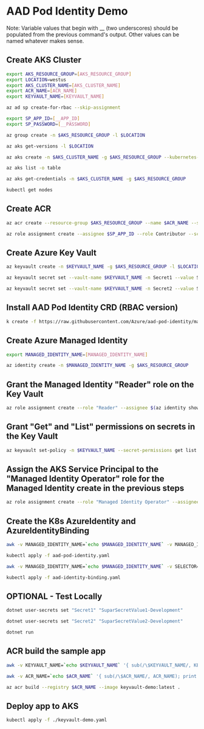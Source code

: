 # AAD Pod Identity Demo

Note: Variable values that begin with __ (two underscores) should be populated from the previous command's output. Other values can be named whatever makes sense.

## Create AKS Cluster

```sh
export AKS_RESOURCE_GROUP=[AKS_RESOURCE_GROUP]
export LOCATION=westus  
export AKS_CLUSTER_NAME=[AKS_CLUSTER_NAME]  
export ACR_NAME=[ACR_NAME]  
export KEYVAULT_NAME=[KEYVAULT_NAME]

az ad sp create-for-rbac --skip-assignment

export SP_APP_ID=[__APP_ID]
export SP_PASSWORD=[__PASSWORD]

az group create -n $AKS_RESOURCE_GROUP -l $LOCATION

az aks get-versions -l $LOCATION

az aks create -n $AKS_CLUSTER_NAME -g $AKS_RESOURCE_GROUP --kubernetes-version [__K8S_VERSION] --service-principal $SP_APP_ID --client-secret $SP_PASSWORD --generate-ssh-keys -l $LOCATION --node-count 3 --enable-addons monitoring --no-wait

az aks list -o table

az aks get-credentials -n $AKS_CLUSTER_NAME -g $AKS_RESOURCE_GROUP

kubectl get nodes
```

## Create ACR

```sh
az acr create --resource-group $AKS_RESOURCE_GROUP --name $ACR_NAME --sku basic

az role assignment create --assignee $SP_APP_ID --role Contributor --scope $(az acr show --name $ACR_NAME --resource-group $AKS_RESOURCE_GROUP --query "id" --output tsv)
```

## Create Azure Key Vault

```sh
az keyvault create -n $KEYVAULT_NAME -g $AKS_RESOURCE_GROUP -l $LOCATION

az keyvault secret set --vault-name $KEYVAULT_NAME -n Secret1 --value SuparSecretValue1-Production

az keyvault secret set --vault-name $KEYVAULT_NAME -n Secret2 --value SuparSecretValue2-Production
```

## Install AAD Pod Identity CRD (RBAC version)

```sh
k create -f https://raw.githubusercontent.com/Azure/aad-pod-identity/master/deploy/infra/deployment-rbac.yaml
```

## Create Azure Managed Identity

```sh
export MANAGED_IDENTITY_NAME=[MANAGED_IDENTITY_NAME]

az identity create -n $MANAGED_IDENTITY_NAME -g $AKS_RESOURCE_GROUP
```

## Grant the Managed Identity "Reader" role on the Key Vault

```sh
az role assignment create --role "Reader" --assignee $(az identity show --resource-group $AKS_RESOURCE_GROUP --name $MANAGED_IDENTITY_NAME --query "principalId" --output tsv) --scope $(az keyvault show --resource-group $AKS_RESOURCE_GROUP --name $KEYVAULT_NAME --query "id" --output tsv)
```  

## Grant "Get" and "List" permissions on secrets in the Key Vault

```sh
az keyvault set-policy -n $KEYVAULT_NAME --secret-permissions get list --spn $(az identity show --resource-group $AKS_RESOURCE_GROUP --name $MANAGED_IDENTITY_NAME --query "clientId" --output tsv)
```

## Assign the AKS Service Principal to the "Managed Identity Operator" role for the Managed Identity create in the previous steps

```sh
az role assignment create --role "Managed Identity Operator" --assignee $SP_APP_ID --scope $(az identity show --resource-group $AKS_RESOURCE_GROUP --name $MANAGED_IDENTITY_NAME --query "id" --output tsv)
```

## Create the K8s AzureIdentity and AzureIdentityBinding

```sh
awk -v MANAGED_IDENTITY_NAME=`echo $MANAGED_IDENTITY_NAME` -v MANAGED_IDENTITY_ID=`az identity show --resource-group $AKS_RESOURCE_GROUP --name $MANAGED_IDENTITY_NAME --query \"id\" --output tsv` -v CLIENT_ID=`az identity show --resource-group $AKS_RESOURCE_GROUP --name $MANAGED_IDENTITY_NAME --query \"clientId\" --output tsv` '{ sub(/\$MANAGED_IDENTITY_NAME/, MANAGED_IDENTITY_NAME); sub(/\$MANAGED_IDENTITY_ID/, MANAGED_IDENTITY_ID); sub(/\$CLIENT_ID/, CLIENT_ID); print }' aad-pod-identity.template.yaml > aad-pod-identity.yaml

kubectl apply -f aad-pod-identity.yaml

awk -v MANAGED_IDENTITY_NAME=`echo $MANAGED_IDENTITY_NAME` -v SELECTOR="aad-demo-app" '{ sub(/\$MANAGED_IDENTITY_NAME/, MANAGED_IDENTITY_NAME); sub(/\$SELECTOR/, SELECTOR); print }' aad-identity-binding.template.yaml > aad-identity-binding.yaml

kubectl apply -f aad-identity-binding.yaml
```  

## OPTIONAL - Test Locally

```sh
dotnet user-secrets set "Secret1" "SuparSecretValue1-Development"

dotnet user-secrets set "Secret2" "SuparSecretValue2-Development"

dotnet run
```

## ACR build the sample app

```sh
awk -v KEYVAULT_NAME=`echo $KEYVAULT_NAME` '{ sub(/\$KEYVAULT_NAME/, KEYVAULT_NAME); print }' appsettings.json > tmp && mv tmp appsettings.json

awk -v ACR_NAME=`echo $ACR_NAME` '{ sub(/\$ACR_NAME/, ACR_NAME); print }' keyvault-demo.template.yaml > keyvault-demo.yaml

az acr build --registry $ACR_NAME --image keyvault-demo:latest .
```

## Deploy app to AKS

```sh
kubectl apply -f ./keyvault-demo.yaml
```
